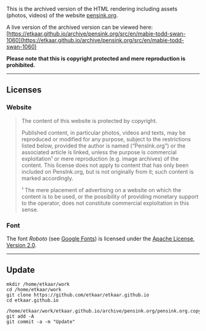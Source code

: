 This is the archived version of the HTML rendering including assets (photos, videos) of the website [pensink.org](https://pensink.org).

A live version of the archived version can be viewed here:<br>
[https://etkaar.github.io/archive/pensink.org/src/en/mabie-todd-swan-1060](https://etkaar.github.io/archive/pensink.org/src/en/mabie-todd-swan-1060)

**Please note that this is copyright protected and mere reproduction is prohibited.**

---

## Licenses
### Website

> The content of this website is protected by copyright.
>
> Published content, in particular photos, videos and texts, may be reproduced or modified for any purpose, subject to the restrictions listed below, provided the author is named (“PensInk.org”) or the associated article is linked, unless the purpose is commercial exploitation¹ or mere reproduction (e.g. image archives) of the content. This license does not apply to content that has only been included on PensInk.org, but is not originally from it; such content is marked accordingly.
> 
> ¹ The mere placement of advertising on a website on which the content is to be used, or the possibility of providing monetary support to the operator, does not constitute commercial exploitation in this sense.

### Font

The font *Roboto* (see [Google Fonts](https://fonts.google.com/specimen/Roboto#about)) is licensed under the [Apache License, Version 2.0](http://www.apache.org/licenses/LICENSE-2.0).

---

## Update

```
mkdir /home/etkaar/work
cd /home/etkaar/work
git clone https://github.com/etkaar/etkaar.github.io
cd etkaar.github.io

/home/etkaar/work/etkaar.github.io/archive/pensink.org/pensink.org.copy.sh
git add -A
git commit -a -m "Update"
```
